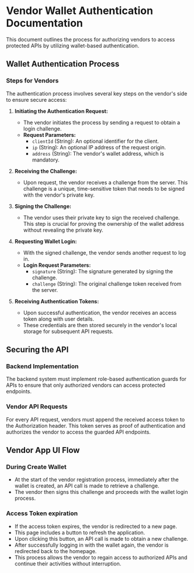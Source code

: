 # Vendor Wallet Authentication Documentation

This document outlines the process for authorizing vendors to access protected APIs by utilizing wallet-based authentication.

## Wallet Authentication Process

### Steps for Vendors

The authentication process involves several key steps on the vendor's side to ensure secure access:

1. **Initiating the Authentication Request:**

   - The vendor initiates the process by sending a request to obtain a login challenge.
   - **Request Parameters:**
     - `clientId` (String): An optional identifier for the client.
     - `ip` (String): An optional IP address of the request origin.
     - `address` (String): The vendor's wallet address, which is mandatory.

2. **Receiving the Challenge:**

   - Upon request, the vendor receives a challenge from the server. This challenge is a unique, time-sensitive token that needs to be signed with the vendor's private key.

3. **Signing the Challenge:**

   - The vendor uses their private key to sign the received challenge. This step is crucial for proving the ownership of the wallet address without revealing the private key.

4. **Requesting Wallet Login:**

   - With the signed challenge, the vendor sends another request to log in.
   - **Login Request Parameters:**
     - `signature` (String): The signature generated by signing the challenge.
     - `challenge` (String): The original challenge token received from the server.

5. **Receiving Authentication Tokens:**
   - Upon successful authentication, the vendor receives an access token along with user details.
   - These credentials are then stored securely in the vendor's local storage for subsequent API requests.

## Securing the API

### Backend Implementation

The backend system must implement role-based authentication guards for APIs to ensure that only authorized vendors can access protected endpoints.

### Vendor API Requests

For every API request, vendors must append the received access token to the Authorization header. This token serves as proof of authentication and authorizes the vendor to access the guarded API endpoints.

## Vendor App UI Flow

### During Create Wallet

- At the start of the vendor registration process, immediately after the wallet is created, an API call is made to retrieve a challenge.
- The vendor then signs this challenge and proceeds with the wallet login process.

### Access Token expiration

- If the access token expires, the vendor is redirected to a new page.
- This page includes a button to refresh the application.
- Upon clicking this button, an API call is made to obtain a new challenge.
- After successfully logging in with the wallet again, the vendor is redirected back to the homepage.
- This process allows the vendor to regain access to authorized APIs and continue their activities without interruption.
